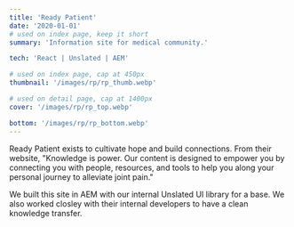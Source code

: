 ```yaml
---
title: 'Ready Patient'
date: '2020-01-01'
# used on index page, keep it short
summary: 'Information site for medical community.'

tech: 'React | Unslated | AEM'

# used on index page, cap at 450px
thumbnail: '/images/rp/rp_thumb.webp' 

# used on detail page, cap at 1400px
cover: '/images/rp/rp_top.webp'

bottom: '/images/rp/rp_bottom.webp'
---
```


Ready Patient exists to cultivate hope and build connections. From their website, "Knowledge is power. Our content is designed to empower you by connecting you with people, resources, and tools to help you along your personal journey to alleviate joint pain." 

We built this site in AEM with our internal Unslated UI library for a base. We also worked closley with their internal developers to have a clean knowledge transfer.